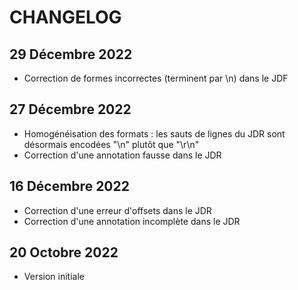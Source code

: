 # CHANGELOG

## 29 Décembre 2022

* Correction de formes incorrectes (terminent par \n) dans le JDF

## 27 Décembre 2022

* Homogénéisation des formats : les sauts de lignes du JDR sont désormais encodées "\n" plutôt que "\\r\\n"
* Correction d'une annotation fausse dans le JDR

## 16 Décembre 2022

* Correction d'une erreur d'offsets dans le JDR
* Correction d'une annotation incomplète dans le JDR

## 20 Octobre 2022

* Version initiale